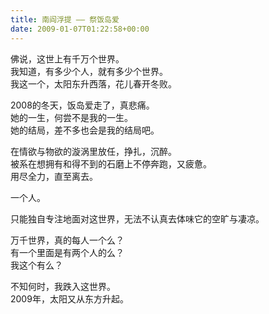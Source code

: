 ```yaml
---   
title: 南阎浮提 —— 祭饭岛爱   
date: 2009-01-07T01:22:58+00:00   
---   
```

佛说，这世上有千万个世界。   
我知道，有多少个人，就有多少个世界。   
我这一个，太阳东升西落，花儿春开冬败。   
   
2008的冬天，饭岛爱走了，真悲痛。   
她的一生，何尝不是我的一生。   
她的结局，差不多也会是我的结局吧。   
   
在情欲与物欲的漩涡里放任，挣扎，沉醉。   
被系在想拥有和得不到的石磨上不停奔跑，又疲惫。   
用尽全力，直至离去。   
   
一个人。   
   
只能独自专注地面对这世界，无法不认真去体味它的空旷与凄凉。   
   
万千世界，真的每人一个么？   
有一个里面是有两个人的么？   
我这个有么？   
   
不知何时，我跌入这世界。   
2009年，太阳又从东方升起。   
